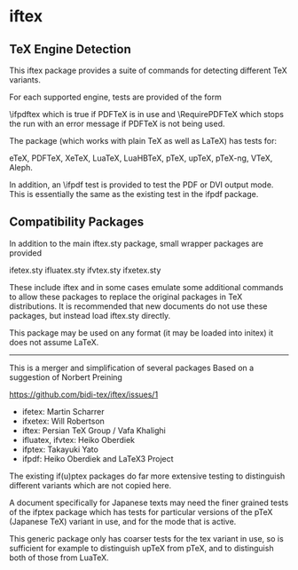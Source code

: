 # iftex

## TeX Engine Detection

This iftex package provides a suite of commands for detecting
different TeX variants.

For each supported engine, tests are provided of the form

 \ifpdftex which is true if PDFTeX is in use and \RequirePDFTeX
 which stops the run with an error message if PDFTeX is not being used.

The package (which works with plain TeX as well as LaTeX) has tests
for:

eTeX, PDFTeX, XeTeX, LuaTeX, LuaHBTeX, pTeX, upTeX, pTeX-ng, VTeX, Aleph.


In addition, an \ifpdf test is provided to test the PDF or DVI output
mode. This is essentially the same as the existing test in the ifpdf
package.

## Compatibility Packages

In addition to the main iftex.sty package, small wrapper packages are
provided

ifetex.sty  ifluatex.sty  ifvtex.sty  ifxetex.sty

These include iftex and in some cases emulate some additional
commands to allow these packages to replace the original packages in TeX
distributions. It is recommended that new documents do not use these
packages, but instead load iftex.sty directly.

This package may be used on any format (it may be loaded into initex)
it does not assume LaTeX.


----

This is a merger and simplification of several packages
Based on a suggestion of Norbert Preining

https://github.com/bidi-tex/iftex/issues/1


 * ifetex: Martin Scharrer
 * ifxetex: Will Robertson
 * iftex:  Persian TeX Group / Vafa Khalighi
 * ifluatex, ifvtex: Heiko Oberdiek
 * ifptex: Takayuki Yato
 * ifpdf: Heiko Oberdiek and LaTeX3 Project


The existing  if(u)ptex packages do far more extensive testing to
distinguish different variants which are not copied here.

A document specifically for Japanese texts may need the finer grained
tests of the ifptex package which has tests for particular versions
of the pTeX (Japanese TeX) variant in use, and for the mode that is
active.

This generic package only has coarser tests for the tex variant in
use, so is sufficient for example to distinguish upTeX from pTeX, and
to distinguish both of those from LuaTeX.


